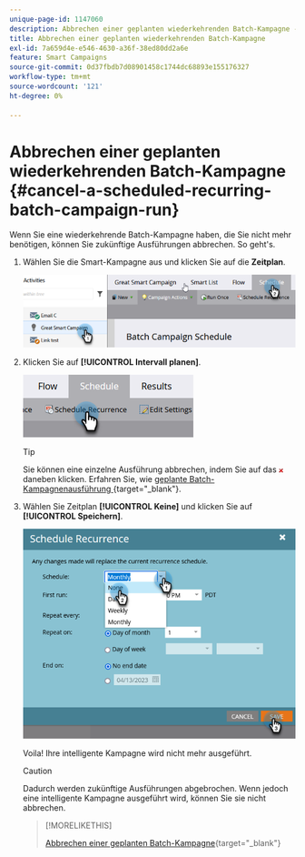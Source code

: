 ```yaml
---
unique-page-id: 1147060
description: Abbrechen einer geplanten wiederkehrenden Batch-Kampagne - Marketo-Dokumente - Produktdokumentation
title: Abbrechen einer geplanten wiederkehrenden Batch-Kampagne
exl-id: 7a659d4e-e546-4630-a36f-38ed80dd2a6e
feature: Smart Campaigns
source-git-commit: 0d37fbdb7d08901458c1744dc68893e155176327
workflow-type: tm+mt
source-wordcount: '121'
ht-degree: 0%

---
```


# Abbrechen einer geplanten wiederkehrenden Batch-Kampagne {#cancel-a-scheduled-recurring-batch-campaign-run}

Wenn Sie eine wiederkehrende Batch-Kampagne haben, die Sie nicht mehr benötigen, können Sie zukünftige Ausführungen abbrechen. So geht&#39;s.

1. Wählen Sie die Smart-Kampagne aus und klicken Sie auf die **Zeitplan**.

   ![](assets/cancel-a-scheduled-recurring-batch-campaign-run-1.png)

1. Klicken Sie auf **[!UICONTROL Intervall planen]**.

   ![](assets/cancel-a-scheduled-recurring-batch-campaign-run-2.png)

   >[!TIP]
   >
   >Sie können eine einzelne Ausführung abbrechen, indem Sie auf das ![rote ](assets/cancel-a-scheduled-recurring-batch-campaign-run-3.png) daneben klicken. Erfahren Sie, wie [ geplante Batch-Kampagnenausführung ](/help/marketo/product-docs/core-marketo-concepts/smart-campaigns/using-smart-campaigns/cancel-a-scheduled-batch-campaign-run.md){target="_blank"}.

1. Wählen Sie Zeitplan **[!UICONTROL Keine]** und klicken Sie auf **[!UICONTROL Speichern]**.

   ![](assets/cancel-a-scheduled-recurring-batch-campaign-run-4.png)

   Voila! Ihre intelligente Kampagne wird nicht mehr ausgeführt.

   >[!CAUTION]
   >
   >Dadurch werden zukünftige Ausführungen abgebrochen. Wenn jedoch eine intelligente Kampagne ausgeführt wird, können Sie sie nicht abbrechen.

   >[!MORELIKETHIS]
   >
   >[Abbrechen einer geplanten Batch-Kampagne](/help/marketo/product-docs/core-marketo-concepts/smart-campaigns/using-smart-campaigns/cancel-a-scheduled-batch-campaign-run.md){target="_blank"}
